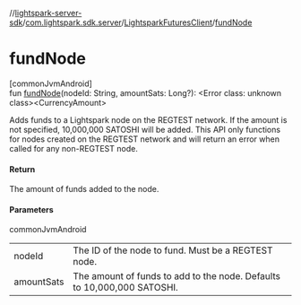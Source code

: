 //[lightspark-server-sdk](../../../index.md)/[com.lightspark.sdk.server](../index.md)/[LightsparkFuturesClient](index.md)/[fundNode](fund-node.md)

# fundNode

[commonJvmAndroid]\
fun [fundNode](fund-node.md)(nodeId: String, amountSats: Long?): &lt;Error class: unknown class&gt;&lt;CurrencyAmount&gt;

Adds funds to a Lightspark node on the REGTEST network. If the amount is not specified, 10,000,000 SATOSHI will be added. This API only functions for nodes created on the REGTEST network and will return an error when called for any non-REGTEST node.

#### Return

The amount of funds added to the node.

#### Parameters

commonJvmAndroid

| | |
|---|---|
| nodeId | The ID of the node to fund. Must be a REGTEST node. |
| amountSats | The amount of funds to add to the node. Defaults to 10,000,000 SATOSHI. |
